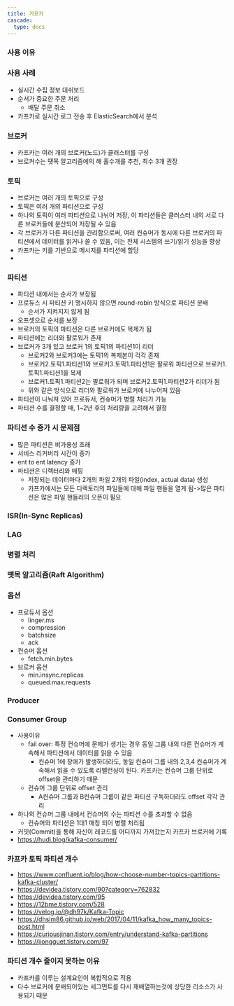 ```yaml
---
title: 카프카
cascade:
  type: docs
---
```

### 사용 이유

### 사용 사례
- 실시간 수집 정보 대쉬보드
- 순서가 중요한 주문 처리
  - 배달 주문 취소
- 카프카로 실시간 로그 전송 후 ElasticSearch에서 분석

### 브로커
- 카프카는 여러 개의 브로커(노드)가 클러스터를 구성
- 브로커수는 땟목 알고리즘에의 해 홀수개를 추천, 최수 3개 권장


### 토픽
- 브로커는 여러 개의 토픽으로 구성
- 토픽은 여러 개의 파티션으로 구성
- 하나의 토픽이 여러 파티션으로 나뉘어 저장, 이 파티션들은 클러스터 내의 서로 다른 브로커들에 분산되어 저장될 수 있음
- 각 브로커가 다른 파티션을 관리함으로써, 여러 컨슈머가 동시에 다른 브로커의 파티션에서 데이터를 읽거나 쓸 수 있음, 이는 전체 시스템의 쓰기/읽기 성능을 향상
- 카프카는 키를 기반으로 메시지를 파티션에 할당
- 

### 파티션
- 파티션 내에서는 순서가 보장됨
- 프로듀스 시 파티션 키 명시하지 않으면 round-robin 방식으로 파티션 분배
  - 순서가 지켜지지 않게 됨
- 오프셋으로 순서를 보장
- 브로커의 토픽의 파티션은 다른 브로커에도 복제가 됨
- 파티션에는 리더와 팔로워가 존재
- 브로커가 3개 있고 브로커 1의 토픽1의 파티션1이 리더
  - 브로커2와 브로커3에는 토픽1의 복제본이 각각 존재
  - 브로커2.토픽1.파티션1와 브로커3.토픽1.파티션1은 팔로워 파티션으로 브로커1.토픽1.파티션1을 복제
  - 브로커1.토픽1.파티션2는 팔로워가 되며 브로커2.토픽1.파티션2가 리더가 됨
  - 위와 같은 방식으로 리더와 팔로워가 브로커에 나누어져 있음
- 파티션이 나눠져 있어 프로듀서, 컨슈머가 병렬 처리가 가능
- 파티션 수를 결정할 때, 1~2년 후의 처리량을 고려해서 결정

### 파티션 수 증가 시 문제점
- 많은 파티션은 비가용성 초래
- 서비스 리커버리 시간이 증가
-  ent to ent latency 증가
- 파티션은 디렉터리와 매핑
  - 저장되는 데이터마다 2개의 파일 2개의 파일(index, actual data) 생성
  - 카프카에서는 모든 디렉토리의 파일들에 대해 파일 핸들을 열게 됨->많은 파티션은 많은 파일 핸들러의 오픈이 필요


### ISR(In-Sync Replicas)

### LAG

### 병렬 처리

### 뗏목 알고리즘(Raft Algorithm)

### 옵션
- 프로듀서 옵션
  - linger.ms
  - compression
  - batchsize
  - ack
- 컨슈머 옵션
  - fetch.min.bytes
- 브로커 옵션
  - min.insync.replicas
  - queued.max.requests

### Producer

### Consumer Group
- 사용이유
  - fail over: 특정 컨슈머에 문제가 생기는 경우 동일 그룹 내의 다른 컨슈머가 계속해서 파티션에서 데이터를 읽을 수 있음
    - 컨슈머 1에 장애가 발생하더라도, 동일 컨슈머 그룹 내의 2,3,4 컨슈머가 계속해서 읽을 수 있도록 리밸런싱이 된다. 카프카는 컨슈머 그룹 단위로 offset을 관리하기 때문
  - 컨슈머 그룹 단위로 offset 관리
    - A컨슈머 그룹과 B컨슈머 그룹이 같은 파티션 구독하더라도 offset 각각 관리
- 하나의 컨슈머 그룹 내에서 컨슈머의 수는 파티션 수를 초과할 수 없음
  - 컨슈머와 파티션은 1대1 매칭 되어 병렬 처리됨
- 커밋(Commit)을 통해 자신이 레코드를 어디까지 가져갔는지 카프카 브로커에 기록
- https://hudi.blog/kafka-consumer/

### 카프카 토픽 파티션 개수
- https://www.confluent.io/blog/how-choose-number-topics-partitions-kafka-cluster/
- https://devidea.tistory.com/90?category=762832
- https://devidea.tistory.com/95
- https://12bme.tistory.com/528
- https://velog.io/@dh97k/Kafka-Topic
- https://dhsim86.github.io/web/2017/04/11/kafka_how_many_topics-post.html
- https://curiousjinan.tistory.com/entry/understand-kafka-partitions
- https://jjongguet.tistory.com/97

### 파티션 개수 줄이지 못하는 이유
- 카프카를 이루는 설계요인이 복합적으로 적용
- 다수 브로커에 분배되어있는 세그먼트를 다시 재배열하는것에 상당한 리소스가 사용되기 때문
